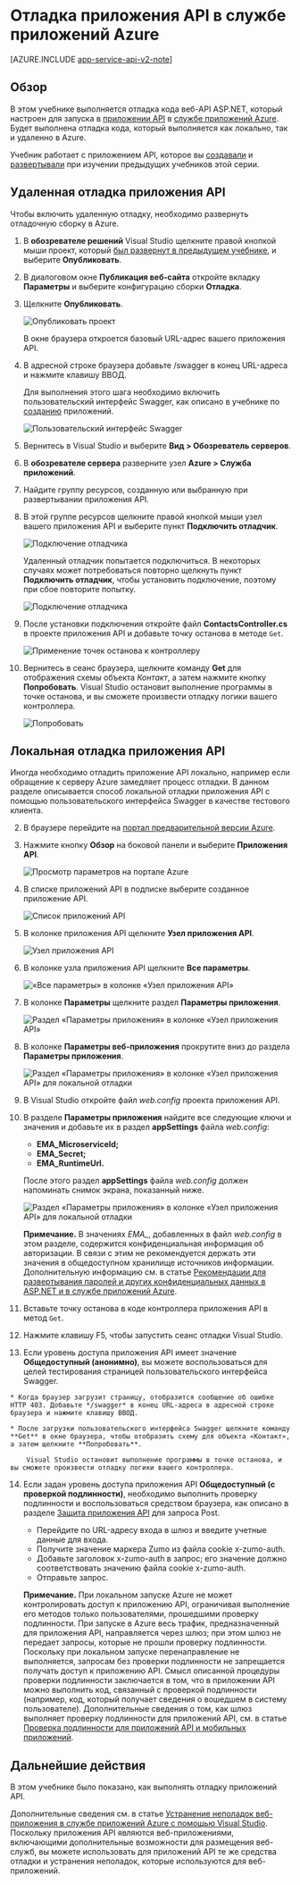 <properties 
	pageTitle="Отладка приложения API в службе приложений Azure" 
	description="Узнайте, как отлаживать приложение API, когда оно выполняется в службе приложений Azure, с помощью Visual Studio." 
	services="app-service\api" 
	documentationCenter=".net" 
	authors="bradygaster" 
	manager="wpickett" 
	editor="jimbe"/>

<tags 
	ms.service="app-service-api" 
	ms.workload="web" 
	ms.tgt_pltfrm="dotnet" 
	ms.devlang="na" 
	ms.topic="article" 
	ms.date="01/08/2016" 
	ms.author="tdykstra"/>

# Отладка приложения API в службе приложений Azure

[AZURE.INCLUDE [app-service-api-v2-note](../../includes/app-service-api-v2-note.md)]

## Обзор

В этом учебнике выполняется отладка кода веб-API ASP.NET, который настроен для запуска в [приложении API](app-service-api-apps-why-best-platform.md) в [службе приложений Azure](../app-service/app-service-value-prop-what-is.md). Будет выполнена отладка кода, который выполняется как локально, так и удаленно в Azure.

Учебник работает с приложением API, которое вы [создавали](app-service-dotnet-create-api-app.md) и [развертывали](app-service-dotnet-deploy-api-app.md) при изучении предыдущих учебников этой серии.

## Удаленная отладка приложения API 

Чтобы включить удаленную отладку, необходимо развернуть отладочную сборку в Azure.

1. В **обозревателе решений** Visual Studio щелкните правой кнопкой мыши проект, который [был развернут в предыдущем учебнике](app-service-dotnet-deploy-api-app.md), и выберите **Опубликовать**.

2. В диалоговом окне **Публикация веб-сайта** откройте вкладку **Параметры** и выберите конфигурацию сборки **Отладка**.

4. Щелкните **Опубликовать**.

	![Опубликовать проект](./media/app-service-api-dotnet-debug/rd-debug-publish.png)

	В окне браузера откроется базовый URL-адрес вашего приложения API.

4. В адресной строке браузера добавьте /swagger в конец URL-адреса и нажмите клавишу ВВОД.

	Для выполнения этого шага необходимо включить пользовательский интерфейс Swagger, как описано в учебнике по [созданию](app-service-dotnet-create-api-app.md) приложений.

	![Пользовательский интерфейс Swagger](./media/app-service-api-dotnet-debug/rd-swagger-ui.png)

5. Вернитесь в Visual Studio и выберите **Вид > Обозреватель серверов**.

6. В **обозревателе сервера** разверните узел **Azure > Служба приложений**.

7. Найдите группу ресурсов, созданную или выбранную при развертывании приложения API.

8. В этой группе ресурсов щелкните правой кнопкой мыши узел вашего приложения API и выберите пункт **Подключить отладчик**.

	![Подключение отладчика](./media/app-service-api-dotnet-debug/rd-attach-debugger.png)

	Удаленный отладчик попытается подключиться. В некоторых случаях может потребоваться повторно щелкнуть пункт **Подключить отладчик**, чтобы установить подключение, поэтому при сбое повторите попытку.

	![Подключение отладчика](./media/app-service-api-dotnet-debug/rd-attaching.png)

9. После установки подключения откройте файл **ContactsController.cs** в проекте приложения API и добавьте точку останова в методе `Get`.

	![Применение точек останова к контроллеру](./media/app-service-api-dotnet-debug/rd-breakpoints.png)

10. Вернитесь в сеанс браузера, щелкните команду **Get** для отображения схемы объекта *Контакт*, а затем нажмите кнопку **Попробовать**. Visual Studio остановит выполнение программы в точке останова, и вы сможете произвести отладку логики вашего контроллера.

	![Попробовать](./media/app-service-api-dotnet-debug/rd-try-it-out.png)

## Локальная отладка приложения API 

Иногда необходимо отладить приложение API локально, например если обращение к серверу Azure замедляет процесс отладки. В данном разделе описывается способ локальной отладки приложения API с помощью пользовательского интерфейса Swagger в качестве тестового клиента.

2. В браузере перейдите на [портал предварительной версии Azure](https://portal.azure.com/). 

3. Нажмите кнопку **Обзор** на боковой панели и выберите **Приложения API**.

	![Просмотр параметров на портале Azure](./media/app-service-api-dotnet-debug/ld-browse.png)

4. В списке приложений API в подписке выберите созданное приложение API.

	![Список приложений API](./media/app-service-api-dotnet-debug/ld-api-app-list.png)

5. В колонке приложения API щелкните **Узел приложения API**.

	![Узел приложения API](./media/app-service-api-dotnet-debug/ld-api-app-blade-api-app-host.png)

6. В колонке узла приложения API щелкните **Все параметры**.

	![«Все параметры» в колонке «Узел приложения API»](./media/app-service-api-dotnet-debug/ld-api-app-host-all-settings.png)

7. В колонке **Параметры** щелкните раздел **Параметры приложения**.

	![Раздел «Параметры приложения» в колонке «Узел приложения API»](./media/app-service-api-dotnet-debug/ld-application-settings.png)

8. В колонке **Параметры веб-приложения** прокрутите вниз до раздела **Параметры приложения**.

	![Раздел «Параметры приложения» в колонке «Узел приложения API» для локальной отладки](./media/app-service-api-dotnet-debug/ld-app-settings-for-local-debugging.png)

1. В Visual Studio откройте файл *web.config* проекта приложения API.

9. В разделе **Параметры приложения** найдите все следующие ключи и значения и добавьте их в раздел **appSettings** файла *web.config*:
	- **EMA\_MicroserviceId;**
	- **EMA\_Secret;**
	- **EMA\_RuntimeUrl.**

	После этого раздел **appSettings** файла *web.config* должен напоминать снимок экрана, показанный ниже.

	![Раздел «Параметры приложения» в колонке «Узел приложения API» для локальной отладки](./media/app-service-api-dotnet-debug/ld-debug-settings.png)

	**Примечание.** В значениях *EMA\_*, добавленных в файл *web.config* в этом разделе, содержится конфиденциальная информация об авторизации. В связи с этим не рекомендуется держать эти значения в общедоступном хранилище источников информации. Дополнительную информацию см. в статье [Рекомендации для развертывания паролей и других конфиденциальных данных в ASP.NET и в службе приложений Azure](http://www.asp.net/identity/overview/features-api/best-practices-for-deploying-passwords-and-other-sensitive-data-to-aspnet-and-azure).

10. Вставьте точку останова в коде контроллера приложения API в метод `Get`.

11. Нажмите клавишу F5, чтобы запустить сеанс отладки Visual Studio.
 
13.  Если уровень доступа приложения API имеет значение **Общедоступный (анонимно)**, вы можете воспользоваться для целей тестирования страницей пользовательского интерфейса Swagger.

	* Когда браузер загрузит страницу, отобразится сообщение об ошибке HTTP 403. Добавьте */swagger* в конец URL-адреса в адресной строке браузера и нажмите клавишу ВВОД.

	* После загрузки пользовательского интерфейса Swagger щелкните команду **Get** в окне браузера, чтобы отобразить схему для объекта «Контакт», а затем щелкните **Попробовать**.

		Visual Studio остановит выполнение программы в точке останова, и вы сможете произвести отладку логики вашего контроллера.

14.	Если задан уровень доступа приложения API **Общедоступный (с проверкой подлинности)**, необходимо выполнить проверку подлинности и воспользоваться средством браузера, как описано в разделе [Защита приложения API](app-service-api-dotnet-add-authentication.md#use-postman-to-send-a-post-request) для запроса Post.

	* Перейдите по URL-адресу входа в шлюз и введите учетные данные для входа.
	* Получите значение маркера Zumo из файла cookie x-zumo-auth.
	* Добавьте заголовок x-zumo-auth в запрос; его значение должно соответствовать значению файла cookie x-zumo-auth.
	* Отправьте запрос.

	**Примечание.** При локальном запуске Azure не может контролировать доступ к приложению API, ограничивая выполнение его методов только пользователями, прошедшими проверку подлинности. При запуске в Azure весь трафик, предназначенный для приложения API, направляется через шлюз; при этом шлюз не передает запросы, которые не прошли проверку подлинности. Поскольку при локальном запуске перенаправление не выполняется, запросам без проверки подлинности не запрещается получать доступ к приложению API. Смысл описанной процедуры проверки подлинности заключается в том, что в приложении API можно выполнить код, связанный с проверкой подлинности (например, код, который получает сведения о вошедшем в систему пользователе). Дополнительные сведения о том, как шлюз выполняет проверку подлинности для приложений API, см. в статье [Проверка подлинности для приложений API и мобильных приложений](../app-service/app-service-authentication-overview.md#azure-app-service-gateway).

## Дальнейшие действия

В этом учебнике было показано, как выполнять отладку приложений API.

Дополнительные сведения см. в статье [Устранение неполадок веб-приложения в службе приложений Azure с помощью Visual Studio](../app-service-web/web-sites-dotnet-troubleshoot-visual-studio.md). Поскольку приложения API являются веб-приложениями, включающими дополнительные возможности для размещения веб-служб, вы можете использовать для приложений API те же средства отладки и устранения неполадок, которые используются для веб-приложений.

<!---HONumber=AcomDC_0128_2016-->